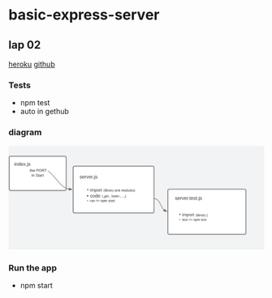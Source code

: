 # basic-express-server

## lap 02

[heroku](https://atta-basic-express-server.herokuapp.com/)
[github](https://github.com/mr-atta/basic-express-server)

### Tests

- npm test
- auto in gethub

### diagram

![diagram](/src/img/C-lap02.PNG)

### Run the app

- npm start
